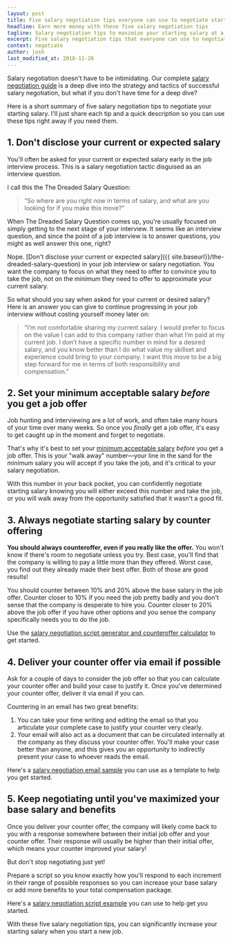 ```yaml
---
layout: post
title: Five salary negotiation tips everyone can use to negotiate starting salary
headline: Earn more money with these five salary negotiation tips
tagline: Salary negotiation tips to maximize your starting salary at a new job
excerpt: Five salary negotiation tips that everyone can use to negotiate starting salary
context: negotiate
author: josh
last_modified_at: 2018-11-28
---
```

Salary negotiation doesn't have to be intimidating. Our complete [salary negotiation guide](/salary-negotiation-guide/) is a deep dive into the strategy and tactics of successful salary negotiation, but what if you don't have time for a deep dive? 

Here is a short summary of five salary negotiation tips to negotiate your starting salary. I'll just share each tip and a quick description so you can use these tips right away if you need them.

## 1. Don't disclose your current or expected salary

You'll often be asked for your current or expected salary early in the job interview process. This is a salary negotiation tactic disguised as an interview question. 

I call this the The Dreaded Salary Question:

> “So where are you right now in terms of salary, and what are you looking for if you make this move?"

When The Dreaded Salary Question comes up, you're usually focused on simply getting to the next stage of your interview. It seems like an interview question, and since the point of a job interview is to answer questions, you might as well answer this one, right?

Nope. [Don't disclose your current or expected salary]({{ site.baseurl}}/the-dreaded-salary-question) in your job interview or salary negotiation. You want the company to focus on what they need to offer to convince you to take the job, not on the minimum they need to offer to approximate your current salary.

So what should you say when asked for your current or desired salary? Here is an answer you can give to continue progressing in your job interview without costing yourself money later on:

> "I’m not comfortable sharing my current salary. I would prefer to focus on the value I can add to this company rather than what I’m paid at my current job. I don’t have a specific number in mind for a desired salary, and you know better than I do what value my skillset and experience could bring to your company. I want this move to be a big step forward for me in terms of both responsibility and compensation."

## 2. Set your minimum acceptable salary *before* you get a job offer

Job hunting and interviewing are a lot of work, and often take many hours of your time over many weeks. So once you *finally* get a job offer, it's easy to get caught up in the moment and forget to negotiate.

That's why it's best to set your [minimum acceptable salary](/book/negotiate/what-is-your-minimum-acceptable-salary) *before* you get a job offer. This is your "walk away" number—your line in the sand for the minimum salary you will accept if you take the job, and it's critical to your salary negotiation.

With this number in your back pocket, you can confidently negotiate starting salary knowing you will either exceed this number and take the job, or you will walk away from the opportunity satisfied that it wasn't a good fit.

## 3. Always negotiate starting salary by counter offering

**You should always counteroffer, even if you really like the offer.** You won't know if there's room to negotiate unless you try. Best case, you'll find that the company is willing to pay a little more than they offered. Worst case, you find out they already made their best offer. Both of those are good results!

You should counter between 10% and 20% above the base salary in the job offer. Counter closer to 10% if you need the job pretty badly and you don't sense that the company is desperate to hire you. Counter closer to 20% above the job offer if you have other options and you sense the company specifically needs you to do the job.

Use the [salary negotiation script generator and counteroffer calculator](/salary-negotiation-script) to get started.

## 4. Deliver your counter offer via email if possible

Ask for a couple of days to consider the job offer so that you can calculate your counter offer and build your case to justify it. Once you've determined your counter offer, deliver it via email if you can. 

Countering in an email has two great benefits:

1. You can take your time writing and editing the email so that you articulate your complete case to justify your counter very clearly. 
2. Your email will also act as a document that can be circulated internally at the company as they discuss your counter offer. You'll make your case better than anyone, and this gives you an opportunity to indirectly present your case to whoever reads the email.

Here's a [salary negotiation email sample](/salary-negotiation-email-sample) you can use as a template to help you get started.

## 5. Keep negotiating until you've maximized your base salary and benefits

Once you deliver your counter offer, the company will likely come back to you with a response somewhere between their initial job offer and your counter offer. Their response will usually be higher than their initial offer, which means your counter improved your salary!

But don't stop negotiating just yet!

Prepare a script so you know exactly how you'll respond to each increment in their range of possible responses so you can increase your base salary or add more benefits to your total compensation package.

Here's a [salary negotiation script example](/salary-negotiation-script-example) you can use to help get you started.

With these five salary negotiation tips, you can significantly increase your starting salary when you start a new job. 

<div class="inline-ad hidden"></div>